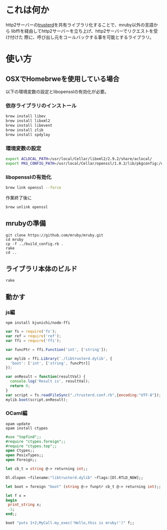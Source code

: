 # これは何か

http2サーバーの[trusterd](https://github.com/trusterd/trusterd)を共有ライブラリ化することで、mruby以外の言語から
libffiを経由してhttp2サーバーを立ち上げ、http2サーバーでリクエストを受け付けた
際に、呼び出し元をコールバックする事を可能とするライブラリ。

# 使い方

## OSXでHomebrweを使用している場合

以下の環境変数の設定とlibopensslの有効化が必要。

### 依存ライブラリのインストール

```bash
brew install libev
brew install libxml2
brew install libevent
brew install zlib
brew install spdylay
```

### 環境変数の設定

```bash
export ACLOCAL_PATH=/usr/local/Cellar/libxml2/2.9.2/share/aclocal/
export PKG_CONFIG_PATH=/usr/local/Cellar/openssl/1.0.2/lib/pkgconfig:/usr/local/Cellar/zlib/1.2.8/lib/pkgconfig/
```

### libopensslの有効化

```bash
brew link openssl --force
```

作業終了後に

```
brew unlink openssl
```

## mrubyの準備

```
git clone https://github.com/mruby/mruby.git
cd mruby
cp -f ../build_config.rb .
rake
cd ..
```

## ライブラリ本体のビルド

```
rake
```

## 動かす

### js編

```
npm install kjunichi/node-ffi
```

```js
var fs = require('fs');
var ref = require('ref');
var ffi = require('ffi');

var funcPtr = ffi.Function('int', ['string']);

var mylib = ffi.Library('./libtrusterd.dylib', {
  'boot': ['int', ['string', funcPtr]]
});

var onResult = function(resultVal) {
  console.log('Result is', resultVal);
  return 0;
}
var script = fs.readFileSync("./trusterd.conf.rb",{encoding:"UTF-8"});
mylib.boot(script,onResult);
```

### OCaml編

```
opam update
opam install ctypes
```

```ml
#use "topfind";;
#require "ctypes.foreign";;
#require "ctypes.top";;
open Ctypes;;
open PosixTypes;;
open Foreign;;

let cb_t = string @-> returning int;;

Dl.dlopen ~filename:"libtrusterd.dylib" ~flags:[Dl.RTLD_NOW];;

let boot = foreign "boot" (string @-> funptr cb_t @-> returning int);;

let f x =
begin
 print_string x;
 -1;
end;;

boot "puts 1+2;MyCall.my_exec('Hello,this is mruby!')" f;;
```
